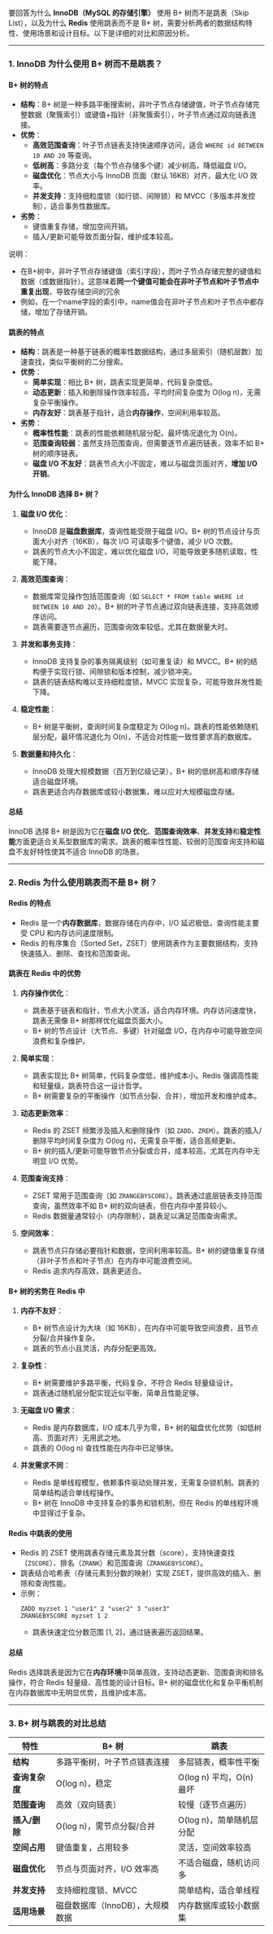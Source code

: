 
要回答为什么 **InnoDB（MySQL 的存储引擎）** 使用 B+ 树而不是跳表（Skip List），以及为什么 **Redis** 使用跳表而不是 B+ 树，需要分析两者的数据结构特性、使用场景和设计目标。以下是详细的对比和原因分析。

---

### **1. InnoDB 为什么使用 B+ 树而不是跳表？**

#### **B+ 树的特点**
- **结构**：B+ 树是一种多路平衡搜索树，非叶子节点存储键值，叶子节点存储完整数据（聚簇索引）或键值+指针（非聚簇索引），叶子节点通过双向链表连接。
- **优势**：
  - **高效范围查询**：叶子节点链表支持快速顺序访问，适合 `WHERE id BETWEEN 10 AND 20` 等查询。
  - **低树高**：多路分支（每个节点存储多个键）减少树高，降低磁盘 I/O。
  - **磁盘优化**：节点大小与 InnoDB 页面（默认 16KB）对齐，最大化 I/O 效率。
  - **并发支持**：支持细粒度锁（如行锁、间隙锁）和 MVCC（多版本并发控制），适合事务性数据库。
- **劣势**：
  - 键值重复存储，增加空间开销。
  - 插入/更新可能导致页面分裂，维护成本较高。

说明：
- 在B+树中，非叶子节点存储键值（索引字段），而叶子节点存储完整的键值和数据（或数据指针）。这意味着**同一个键值可能会在非叶子节点和叶子节点中重复出现**，导致存储空间的冗余
- 例如，在一个name字段的索引中，name值会在非叶子节点和叶子节点中都存储，增加了存储开销。


#### **跳表的特点**
- **结构**：跳表是一种基于链表的概率性数据结构，通过多层索引（随机层数）加速查找，类似平衡树的二分搜索。
- **优势**：
  - **简单实现**：相比 B+ 树，跳表实现更简单，代码复杂度低。
  - **动态更新**：插入和删除操作效率较高，平均时间复杂度为 O(log n)，无需复杂平衡操作。
  - **内存友好**：跳表基于指针，适合**内存操作**，空间利用率较高。
- **劣势**：
  - **概率性性能**：跳表的性能依赖随机层分配，最坏情况退化为 O(n)。
  - **范围查询较弱**：虽然支持范围查询，但需要逐节点遍历链表，效率不如 B+ 树的顺序链表。
  - **磁盘 I/O 不友好**：跳表节点大小不固定，难以与磁盘页面对齐，**增加 I/O 开销**。

#### **为什么 InnoDB 选择 B+ 树？**
1. **磁盘 I/O 优化**：
   - InnoDB 是**磁盘数据库**，查询性能受限于磁盘 I/O。B+ 树的节点设计与页面大小对齐（16KB），每次 I/O 可读取多个键值，减少 I/O 次数。
   - 跳表的节点大小不固定，难以优化磁盘 I/O，可能导致更多随机读取，性能下降。

2. **高效范围查询**：
   - 数据库常见操作包括范围查询（如 `SELECT * FROM table WHERE id BETWEEN 10 AND 20`）。B+ 树的叶子节点通过双向链表连接，支持高效顺序访问。
   - 跳表需要逐节点遍历，范围查询效率较低，尤其在数据量大时。

3. **并发和事务支持**：
   - InnoDB 支持复杂的事务隔离级别（如可重复读）和 MVCC。B+ 树的结构便于实现行锁、间隙锁和版本控制，减少锁冲突。
   - 跳表的链表结构难以支持细粒度锁，MVCC 实现复杂，可能导致并发性能下降。

4. **稳定性能**：
   - B+ 树是平衡树，查询时间复杂度稳定为 O(log n)。跳表的性能依赖随机层分配，最坏情况退化为 O(n)，不适合对性能一致性要求高的数据库。

5. **数据量和持久化**：
   - InnoDB 处理大规模数据（百万到亿级记录），B+ 树的低树高和顺序存储适合磁盘环境。
   - 跳表更适合内存数据库或较小数据集，难以应对大规模磁盘存储。

#### **总结**
InnoDB 选择 B+ 树是因为它在**磁盘 I/O 优化**、**范围查询效率**、**并发支持**和**稳定性能**方面更适合关系型数据库的需求。跳表的概率性性能、较弱的范围查询支持和磁盘不友好特性使其不适合 InnoDB 的场景。

---

### **2. Redis 为什么使用跳表而不是 B+ 树？**

#### **Redis 的特点**
- Redis 是一个**内存数据库**，数据存储在内存中，I/O 延迟极低，查询性能主要受 CPU 和内存访问速度限制。
- Redis 的有序集合（Sorted Set，ZSET）使用跳表作为主要数据结构，支持快速插入、删除、查找和范围查询。

#### **跳表在 Redis 中的优势**
1. **内存操作优化**：
   - 跳表基于链表和指针，节点大小灵活，适合内存环境。内存访问速度快，跳表无需像 B+ 树那样优化磁盘页面大小。
   - B+ 树的节点设计（大节点、多键）针对磁盘 I/O，在内存中可能导致空间浪费和复杂维护。

2. **简单实现**：
   - 跳表实现比 B+ 树简单，代码复杂度低，维护成本小。Redis 强调高性能和轻量级，跳表符合这一设计哲学。
   - B+ 树需要复杂的平衡操作（如节点分裂、合并），增加开发和维护成本。

3. **动态更新效率**：
   - Redis 的 ZSET 频繁涉及插入和删除操作（如 `ZADD`、`ZREM`）。跳表的插入/删除平均时间复杂度为 O(log n)，无需复杂平衡，适合高频更新。
   - B+ 树的插入/更新可能导致节点分裂或合并，成本较高，尤其在内存中无明显 I/O 优势。

4. **范围查询支持**：
   - ZSET 常用于范围查询（如 `ZRANGEBYSCORE`）。跳表通过底层链表支持范围查询，虽然效率不如 B+ 树的双向链表，但在内存中差异较小。
   - Redis 数据量通常较小（内存限制），跳表足以满足范围查询需求。

5. **空间效率**：
   - 跳表节点只存储必要指针和数据，空间利用率较高。B+ 树的键值重复存储（非叶子节点和叶子节点）在内存中可能浪费空间。
   - Redis 追求内存高效，跳表更适合。

#### **B+ 树的劣势在 Redis 中**
1. **内存不友好**：
   - B+ 树节点设计为大块（如 16KB），在内存中可能导致空间浪费，且节点分裂/合并操作复杂。
   - 跳表的节点小且灵活，内存分配更高效。

2. **复杂性**：
   - B+ 树需要维护多路平衡，代码复杂，不符合 Redis 轻量级设计。
   - 跳表通过随机层分配实现近似平衡，简单且性能足够。

3. **无磁盘 I/O 需求**：
   - Redis 是内存数据库，I/O 成本几乎为零，B+ 树的磁盘优化优势（如低树高、页面对齐）无用武之地。
   - 跳表的 O(log n) 查找性能在内存中已足够快。

4. **并发需求不同**：
   - Redis 是单线程模型，依赖事件驱动处理并发，无需复杂锁机制。跳表的简单结构适合单线程操作。
   - B+ 树在 InnoDB 中支持复杂的事务和锁机制，但在 Redis 的单线程环境中显得过于复杂。

#### **Redis 中跳表的使用**
- Redis 的 ZSET 使用跳表存储元素及其分数（score），支持快速查找（`ZSCORE`）、排名（`ZRANK`）和范围查询（`ZRANGEBYSCORE`）。
- 跳表结合哈希表（存储元素到分数的映射）实现 ZSET，提供高效的插入、删除和查询性能。
- 示例：
  ```redis
  ZADD myzset 1 "user1" 2 "user2" 3 "user3"
  ZRANGEBYSCORE myzset 1 2
  ```
  - 跳表快速定位分数范围 [1, 2]，通过链表遍历返回结果。

#### **总结**
Redis 选择跳表是因为它在**内存环境**中简单高效，支持动态更新、范围查询和排名操作，符合 Redis 轻量级、高性能的设计目标。B+ 树的磁盘优化和复杂平衡机制在内存数据库中无明显优势，且维护成本高。

---

### **3. B+ 树与跳表的对比总结**

| **特性**               | **B+ 树**                              | **跳表**                              |
|------------------------|---------------------------------------|--------------------------------------|
| **结构**              | 多路平衡树，叶子节点链表连接          | 多层链表，概率性平衡                 |
| **查询复杂度**        | O(log n)，稳定                        | O(log n) 平均，O(n) 最坏             |
| **范围查询**          | 高效（双向链表）                      | 较慢（逐节点遍历）                   |
| **插入/删除**         | O(log n)，需节点分裂/合并             | O(log n)，简单随机层分配             |
| **空间占用**          | 键值重复，占用较多                   | 灵活，空间效率较高                   |
| **磁盘优化**          | 节点与页面对齐，I/O 效率高            | 不适合磁盘，随机访问多               |
| **并发支持**          | 支持细粒度锁、MVCC                    | 简单结构，适合单线程                 |
| **适用场景**          | 磁盘数据库（InnoDB），大规模数据       |  内存数据库或较小数据集 | 
